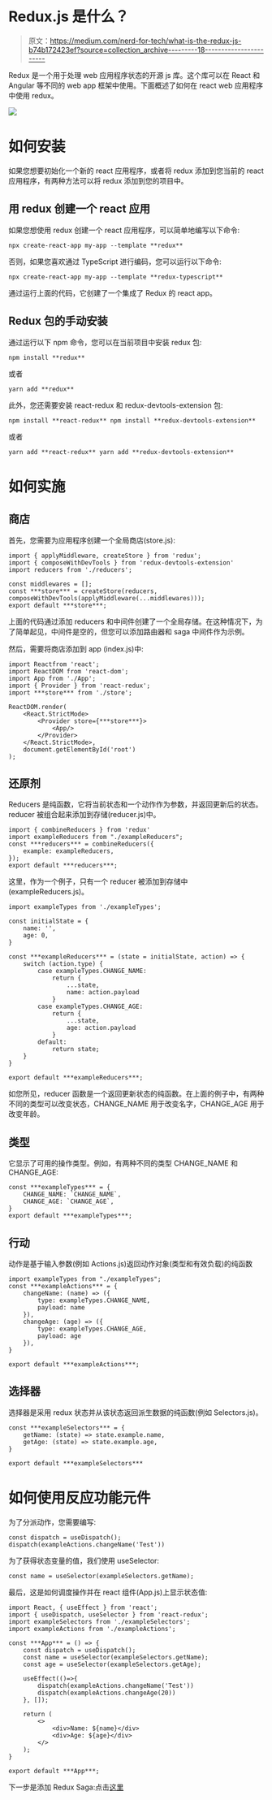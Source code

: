 # Redux.js 是什么？

> 原文：<https://medium.com/nerd-for-tech/what-is-the-redux-js-b74b172423ef?source=collection_archive---------18----------------------->

Redux 是一个用于处理 web 应用程序状态的开源 js 库。这个库可以在 React 和 Angular 等不同的 web app 框架中使用。下面概述了如何在 react web 应用程序中使用 redux。

![](img/540183472b385b2a232ed6101bfeca78.png)

# 如何安装

如果您想要初始化一个新的 react 应用程序，或者将 redux 添加到您当前的 react 应用程序，有两种方法可以将 redux 添加到您的项目中。

## 用 redux 创建一个 react 应用

如果您想使用 redux 创建一个 react 应用程序，可以简单地编写以下命令:

```
npx create-react-app my-app --template **redux**
```

否则，如果您喜欢通过 TypeScript 进行编码，您可以运行以下命令:

```
npx create-react-app my-app --template **redux-typescript**
```

通过运行上面的代码，它创建了一个集成了 Redux 的 react app。

## Redux 包的手动安装

通过运行以下 npm 命令，您可以在当前项目中安装 redux 包:

```
npm install **redux**
```

或者

```
yarn add **redux**
```

此外，您还需要安装 react-redux 和 redux-devtools-extension 包:

```
npm install **react-redux** npm install **redux-devtools-extension**
```

或者

```
yarn add **react-redux** yarn add **redux-devtools-extension**
```

# 如何实施

## 商店

首先，您需要为应用程序创建一个全局商店(store.js):

```
import { applyMiddleware, createStore } from 'redux';
import { composeWithDevTools } from 'redux-devtools-extension'
import reducers from './reducers';

const middlewares = [];
const ***store*** = createStore(reducers, composeWithDevTools(applyMiddleware(...middlewares)));
export default ***store***;
```

上面的代码通过添加 reducers 和中间件创建了一个全局存储。在这种情况下，为了简单起见，中间件是空的，但您可以添加路由器和 saga 中间件作为示例。

然后，需要将商店添加到 app (index.js)中:

```
import Reactfrom 'react';
import ReactDOM from 'react-dom';
import App from './App';
import { Provider } from 'react-redux';
import ***store*** from './store';

ReactDOM.render(
    <React.StrictMode>
        <Provider store={***store***}>
            <App/>
        </Provider>
    </React.StrictMode>,
    document.getElementById('root')
);
```

## 还原剂

Reducers 是纯函数，它将当前状态和一个动作作为参数，并返回更新后的状态。reducer 被组合起来添加到存储(reducer.js)中。

```
import { combineReducers } from 'redux'
import exampleReducers from "./exampleReducers";
const ***reducers*** = combineReducers({
    example: exampleReducers,
});
export default ***reducers***;
```

这里，作为一个例子，只有一个 reducer 被添加到存储中(exampleReducers.js)。

```
import exampleTypes from './exampleTypes';

const initialState = {
    name: '',
    age: 0,
}

const ***exampleReducers*** = (state = initialState, action) => {
    switch (action.type) {
        case exampleTypes.CHANGE_NAME:
            return {
                ...state,
                name: action.payload
            }
        case exampleTypes.CHANGE_AGE:
            return {
                ...state,
                age: action.payload
            }
        default:
            return state;
    }
}

export default ***exampleReducers***;
```

如您所见，reducer 函数是一个返回更新状态的纯函数。在上面的例子中，有两种不同的类型可以改变状态，CHANGE_NAME 用于改变名字，CHANGE_AGE 用于改变年龄。

## 类型

它显示了可用的操作类型。例如，有两种不同的类型 CHANGE_NAME 和 CHANGE_AGE:

```
const ***exampleTypes*** = {
    CHANGE_NAME: `CHANGE_NAME`,
    CHANGE_AGE: `CHANGE_AGE`,
}
export default ***exampleTypes***;
```

## 行动

动作是基于输入参数(例如 Actions.js)返回动作对象(类型和有效负载)的纯函数

```
import exampleTypes from "./exampleTypes";
const ***exampleActions*** = {
    changeName: (name) => ({
        type: exampleTypes.CHANGE_NAME,
        payload: name
    }),
    changeAge: (age) => ({
        type: exampleTypes.CHANGE_AGE,
        payload: age
    }),
}

export default ***exampleActions***;
```

## 选择器

选择器是采用 redux 状态并从该状态返回派生数据的纯函数(例如 Selectors.js)。

```
const ***exampleSelectors*** = {
    getName: (state) => state.example.name,
    getAge: (state) => state.example.age,
}

export default ***exampleSelectors***
```

# 如何使用反应功能元件

为了分派动作，您需要编写:

```
const dispatch = useDispatch();
dispatch(exampleActions.changeName('Test'))
```

为了获得状态变量的值，我们使用 useSelector:

```
const name = useSelector(exampleSelectors.getName);
```

最后，这是如何调度操作并在 react 组件(App.js)上显示状态值:

```
import React, { useEffect } from 'react';
import { useDispatch, useSelector } from 'react-redux';
import exampleSelectors from './exampleSelectors';
import exampleActions from './exampleActions';

const ***App*** = () => {
    const dispatch = useDispatch();
    const name = useSelector(exampleSelectors.getName);
    const age = useSelector(exampleSelectors.getAge);

    useEffect(()=>{
        dispatch(exampleActions.changeName('Test'))
        dispatch(exampleActions.changeAge(20))
    }, []);

    return (
        <>
            <div>Name: ${name}</div>
            <div>Age: ${age}</div>
        </>
    );
}

export default ***App***;
```

下一步是添加 Redux Saga:点击[这里](https://zaraco.medium.com/redux-saga-54d7a4489ce0)